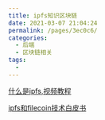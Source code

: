 ```yaml
---
title: ipfs知识区块链
date: 2021-03-07 21:04:24
permalink: /pages/3ec0c6/
categories:
  - 后端
  - 区块链相关
tags:
  - 
---
```




[什么是ipfs,视频教程](https://www.bilibili.com/video/BV1Kt4y1S7Ag?from=search&seid=359058802625726733)



[ipfs和filecoin技术白皮书](https://www.bilibili.com/video/BV1p54y1i7ca/?spm_id_from=333.788.videocard.0)



